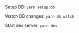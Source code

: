 Setup DB: ```yarn setup:db```

Watch DB changes: ```yarn db watch```

Start dev server: ```yarn dev```